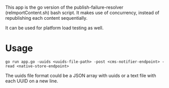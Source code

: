This app is the go version of the publish-failure-resolver (reImportContent.sh) bash script.
It makes use of concurrency, instead of republishing each content sequentially.

It can be used for platform load testing as well.

# Usage

`go run app.go -uuids <uuids-file-path> -post <cms-notifier-endpoint> -read <native-store-endpoint>`

The uuids file format could be a JSON array with uuids or a text file with each UUID on a new line.
